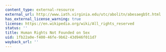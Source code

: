```yaml
---
content_type: external-resource
external_url: http://www.iath.virginia.edu/utc/abolitn/abesaegb5t.html
has_external_license_warning: true
license: https://en.wikipedia.org/wiki/All_rights_reserved
status: ''
title: Human Rights Not Founded on Sex
uid: 1fb22a0e-f400-46fe-9b62-43d946f011d7
wayback_url: ''
---
```

